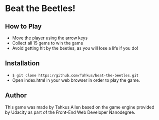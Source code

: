 Beat the Beetles!
===============================

## How to Play

* Move the player using the arrow keys
* Collect all 15 gems to win the game
* Avoid getting hit by the beetles, as you will lose a life if you do!


## Installation

* ``$ git clone https://github.com/Tahkus/beat-the-beetles.git``
* Open index.html in your web browser in order to play the game.

## Author

This game was made by Tahkus Allen based on the game engine provided by Udacity as part of the Front-End Web Developer Nanodegree.

